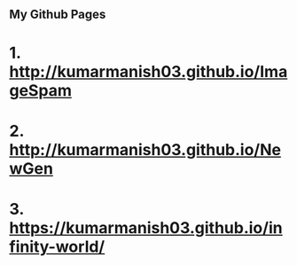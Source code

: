 ## My Github Pages

# 1. http://kumarmanish03.github.io/ImageSpam
# 2. http://kumarmanish03.github.io/NewGen
# 3. https://kumarmanish03.github.io/infinity-world/
